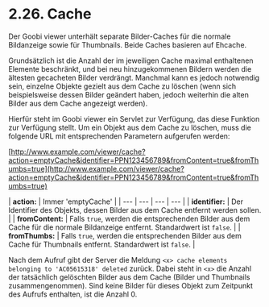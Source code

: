 # 2.26. Cache

Der Goobi viewer unterhält separate Bilder-Caches für die normale Bildanzeige sowie für Thumbnails. Beide Caches basieren auf Ehcache.

Grundsätzlich ist die Anzahl der im jeweiligen Cache maximal enthaltenen Elemente beschränkt, und bei neu hinzugekommenen Bildern werden die ältesten gecacheten Bilder verdrängt. Manchmal kann es jedoch notwendig sein, einzelne Objekte gezielt aus dem Cache zu löschen \(wenn sich beispielsweise dessen Bilder geändert haben, jedoch weiterhin die alten Bilder aus dem Cache angezeigt werden\).

Hierfür steht im Goobi viewer ein Servlet zur Verfügung, das diese Funktion zur Verfügung stellt. Um ein Objekt aus dem Cache zu löschen, muss die folgende URL mit entsprechenden Parametern aufgerufen werden:

[http://www.example.com/viewer/cache?action=emptyCache&identifier=PPN123456789&fromContent=true&fromThumbs=true](http://www.example.com/viewer/cache?action=emptyCache&identifier=PPN123456789&fromContent=true&fromThumbs=true)



| **action:** | Immer 'emptyCache' |
| --- | --- | --- | --- |
| **identifier:** | Der Identifier des Objekts, dessen Bilder aus dem Cache entfernt werden sollen. |
| **fromContent:** | Falls `true`, werden die entsprechenden Bilder aus dem Cache für die normale Bildanzeige entfernt. Standardwert ist `false`. |
| **fromThumbs:** | Falls `true`, werden die entsprechenden Bilder aus dem Cache für Thumbnails entfernt. Standardwert ist `false`. |

Nach dem Aufruf gibt der Server die Meldung `<x> cache elements belonging to 'AC05615318' deleted` zurück. Dabei steht in `<x>` die Anzahl der tatsächlich gelöschten Bilder aus dem Cache \(Bilder und Thumbnails zusammengenommen\). Sind keine Bilder für dieses Objekt zum Zeitpunkt des Aufrufs enthalten, ist die Anzahl 0.  


